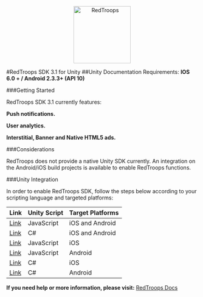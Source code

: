 <p align="center">
<img src="http://redtroops.com/images/logo_large.png" alt="RedTroops" width="150px">
</p>


#RedTroops SDK 3.1 for Unity
##Unity Documentation
Requirements: **IOS 6.0 + / Android 2.3.3+ (API 10)**

###Getting Started

RedTroops SDK 3.1 currently features:

**Push notifications.**

**User analytics.**

**Interstitial, Banner and Native HTML5 ads.**

###Considerations

RedTroops does not provide a native Unity SDK currently. An integration on the Android/iOS build projects is available to enable RedTroops functions.

###Unity Integration

In order to enable RedTroops SDK, follow the steps below according to your scripting language and targeted platforms:

Link|Unity Script  | Target Platforms
---|------------- | -------------
[Link](https://github.com/RedTroops/Unity-SDK/wiki/iOS-and-Android-Platforms-for-Unity-JavaScript-scripting)|JavaScript | iOS and Android
[Link](https://github.com/RedTroops/Unity-SDK/wiki/iOS-and-Android-Platforms-for-Unity-C%23-scripting)|C#  | iOS and Android
[Link](https://github.com/RedTroops/Unity-SDK/wiki/iOS-Platform-for-Unity-JavaScript-scripting)|JavaScript | iOS
[Link](https://github.com/RedTroops/Unity-SDK/wiki/Android-Platform-for-Unity-JavaScript-scripting)|JavaScript  | Android
[Link](https://github.com/RedTroops/Unity-SDK/wiki/iOS-Platforms-for-Unity-C%23-scripting)|C# | iOS
[Link](https://github.com/RedTroops/Unity-SDK/wiki/Android-Platform-for-Unity-C%23-scripting)|C#  | Android

**If you need help or more information, please visit:**  <a href="http://docs.redtroops.com" class="btn">RedTroops Docs</a>
